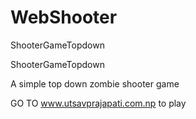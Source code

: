 # WebShooter
ShooterGameTopdown

ShooterGameTopdown

A simple top down zombie shooter game

GO TO www.utsavprajapati.com.np to play
